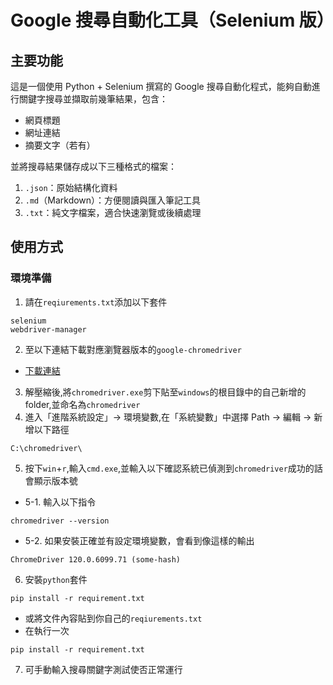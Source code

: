# Google 搜尋自動化工具（Selenium 版）

## 主要功能

這是一個使用 Python + Selenium 撰寫的 Google 搜尋自動化程式，能夠自動進行關鍵字搜尋並擷取前幾筆結果，包含：

- 網頁標題
- 網址連結
- 摘要文字（若有）

並將搜尋結果儲存成以下三種格式的檔案：

1. `.json`：原始結構化資料
2. `.md`（Markdown）：方便閱讀與匯入筆記工具
3. `.txt`：純文字檔案，適合快速瀏覽或後續處理

## 使用方式

### 環境準備

1. 請在`reqiurements.txt`添加以下套件
```
selenium
webdriver-manager
```
2. 至以下連結下載對應瀏覽器版本的`google-chromedriver`
- [下載連結](https://googlechromelabs.github.io/chrome-for-testing/#stable)
3. 解壓縮後,將`chromedriver.exe`剪下貼至`windows`的根目錄中的自己新增的folder,並命名為`chromedriver`
4. 進入「進階系統設定」→ 環境變數,在「系統變數」中選擇 Path → 編輯 → 新增以下路徑
```
C:\chromedriver\
```
5. 按下`win`+`r`,輸入`cmd.exe`,並輸入以下確認系統已偵測到`chromedriver`成功的話會顯示版本號
- 5-1. 輸入以下指令
```
chromedriver --version
```
- 5-2. 如果安裝正確並有設定環境變數，會看到像這樣的輸出
```
ChromeDriver 120.0.6099.71 (some-hash)
```
6. 安裝`python`套件
```
pip install -r requirement.txt
```
- 或將文件內容貼到你自己的`reqiurements.txt`
- 在執行一次
```
pip install -r requirement.txt
```
7. 可手動輸入搜尋關鍵字測試使否正常運行
